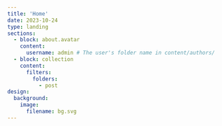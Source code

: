 ```yaml
---
title: 'Home'
date: 2023-10-24
type: landing
sections:
  - block: about.avatar
    content:
      username: admin # The user's folder name in content/authors/
  - block: collection
    content:
      filters:
        folders:
          - post
design:
  background:
    image:
      filename: bg.svg
---
```


